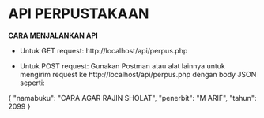 # API PERPUSTAKAAN
**CARA MENJALANKAN API**

- Untuk GET request: http://localhost/api/perpus.php

- Untuk POST request: Gunakan Postman atau alat lainnya untuk mengirim request ke http://localhost/api/perpus.php dengan body JSON seperti:

{
    "namabuku": "CARA AGAR RAJIN SHOLAT",
    "penerbit": "M ARIF",
    "tahun": 2099
}
